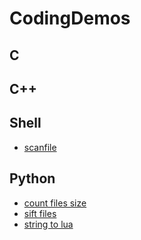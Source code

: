 # CodingDemos

## C

## C++

## Shell
- [scanfile](https://github.com/Radicas/CodingDemos/blob/master/Shell/scanfile.sh)

## Python
- [count files size](https://github.com/Radicas/CodingDemos/blob/master/Python/countSize.py)
- [sift files](https://github.com/Radicas/CodingDemos/blob/master/Python/sift.py)
- [string to lua](https://github.com/Radicas/CodingDemos/blob/master/Python/strings2lua.py)
